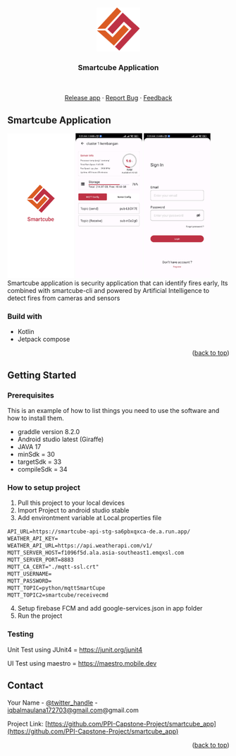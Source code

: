 <a name="readme-top"></a>

<!-- PROJECT LOGO -->
<br />
<div align="center">
  <a href="https://github.com/othneildrew/Best-README-Template">
    <img src="https://github.com/PPI-Capstone-Project/smartcube_app/blob/master/screen/app_logo.svg" alt="Logo" width="100" height="100">
  </a>

  <h3 align="center">Smartcube Application</h3>

  <p align="center">
    <br />
    <br />
    <a href="https://drive.google.com/drive/u/1/folders/1m3hS9c6P0lxumXinc5HAL7X440S0v86h">Release app</a>
    ·
    <a  href="mailto:iqbalmaulana172703@gmail.com?subject=Smartcube - ReportBug">Report Bug</a>
    ·
    <a href="mailto:iqbalmaulana172703@gmail.com?subject=Smartcube - Feedback">Feedback</a>
  </p>
</div>

<!-- ABOUT THE PROJECT -->
## Smartcube Application

<div float="left">
  <img src='https://github.com/PPI-Capstone-Project/smartcube_app/blob/dev/screen/Splash%20screen.png?raw=true' width="30%">
  <img src='https://github.com/PPI-Capstone-Project/smartcube_app/blob/dev/screen/detail-server.jpg?raw=true' width="30%">
  <img src='https://github.com/PPI-Capstone-Project/smartcube_app/blob/dev/screen/login.jpg?raw=true' width="30%">
</div>
Smartcube application is security application that can identify fires early, Its combined with smartcube-cli and powered by Artificial Intelligence to detect fires from cameras and sensors

### Build with
* Kotlin
* Jetpack compose

<p align="right">(<a href="#readme-top">back to top</a>)</p>

<!-- GETTING STARTED -->
## Getting Started
### Prerequisites

This is an example of how to list things you need to use the software and how to install them.
* graddle version 8.2.0
* Android studio latest (Giraffe)
* JAVA 17
* minSdk = 30
* targetSdk = 33
* compileSdk = 34

### How to setup project
1. Pull this project to your local devices
2. Import Project to android studio stable
3. Add environtment variable at Local.properties file
  ```
  API_URL=https://smartcube-api-stg-sa6pbxqxca-de.a.run.app/
  WEATHER_API_KEY=
  WEATHER_API_URL=https://api.weatherapi.com/v1/
  MQTT_SERVER_HOST=f1096f5d.ala.asia-southeast1.emqxsl.com
  MQTT_SERVER_PORT=8883
  MQTT_CA_CERT="./mqtt-ssl.crt"
  MQTT_USERNAME=
  MQTT_PASSWORD=
  MQTT_TOPIC=python/mqttSmartCupe
  MQTT_TOPIC2=smartcube/receivecmd
```
4. Setup firebase FCM and add google-services.json in app folder
6. Run the project

### Testing
Unit Test using JUnit4 = https://junit.org/junit4

UI Test using maestro = https://maestro.mobile.dev


<!-- CONTACT -->
## Contact

Your Name - [@twitter_handle](https://twitter.com/twitter_handle) - iqbalmaulana172703@gmail.com@gmail.com

Project Link: [https://github.com/PPI-Capstone-Project/smartcube_app](https://github.com/PPI-Capstone-Project/smartcube_app)

<p align="right">(<a href="#readme-top">back to top</a>)</p>

